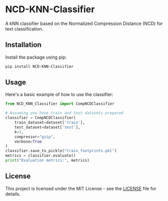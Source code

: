 # NCD-KNN-Classifier

A kNN classifier based on the Normalized Compression Distance (NCD) for text classification.

## Installation

Install the package using pip:

```bash
pip install NCD-KNN-Classifier
```

## Usage

Here's a basic example of how to use the classifier:

```python
from NCD_KNN_Classifier import CompNCDClassifier

# Assuming you have train and test datasets prepared
classifier = CompNCDClassifier(
    train_dataset=dataset['train'],
    test_dataset=dataset['test'],
    k=3,
    compressor="gzip",
    verbose=True
)
classifier.save_to_pickle("train_footprints.pkl")
metrics = classifier.evaluate()
print("Evaluation metrics:", metrics)
```

## License

This project is licensed under the MIT License - see the [LICENSE](LICENSE) file for details.
